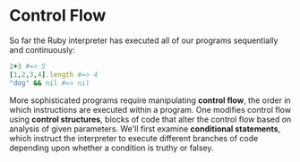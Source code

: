 # Control Flow

So far the Ruby interpreter has executed all of our programs sequentially and
continuously:

```ruby
2+3 #=> 5
[1,2,3,4].length #=> 4
"dog" && nil #=> nil  
```

More sophisticated programs require manipulating **control flow**, the order in
which instructions are executed within a program. One modifies control flow
using **control structures**, blocks of code that alter the control flow based
on analysis of given parameters. We'll first examine **conditional statements**,
which instruct the interpreter to execute different branches of code depending
upon whether a condition is truthy or falsey.
